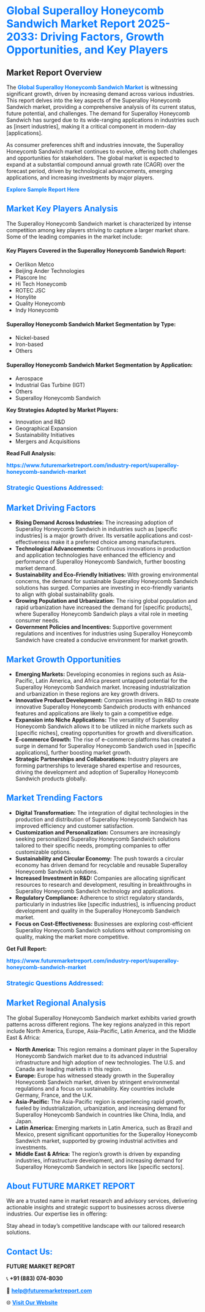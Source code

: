 <h1 style="color: #007BFF;">Global Superalloy Honeycomb Sandwich Market Report 2025-2033: Driving Factors, Growth Opportunities, and Key Players</h1>

<section id="overview">
<h2>Market Report Overview</h2>
<p>The <a href="https://www.futuremarketreport.com/industry-report/superalloy-honeycomb-sandwich-market" style="color: #007BFF; text-decoration: none;"><strong>Global Superalloy Honeycomb Sandwich Market</strong></a> is witnessing significant growth, driven by increasing demand across various industries. This report delves into the key aspects of the Superalloy Honeycomb Sandwich market, providing a comprehensive analysis of its current status, future potential, and challenges. The demand for Superalloy Honeycomb Sandwich has surged due to its wide-ranging applications in industries such as [insert industries], making it a critical component in modern-day [applications].</p>
<p>As consumer preferences shift and industries innovate, the Superalloy Honeycomb Sandwich market continues to evolve, offering both challenges and opportunities for stakeholders. The global market is expected to expand at a substantial compound annual growth rate (CAGR) over the forecast period, driven by technological advancements, emerging applications, and increasing investments by major players.</p>
</section>

<section id="overview">
<p><a href="https://www.futuremarketreport.com/request-sample/reportId=120357" style="color: #007BFF; text-decoration: none;"><strong>Explore Sample Report Here</strong></a></p>
</section>

<section id="key-players">
<h2 style="color: #007BFF;">Market Key Players Analysis</h2>
<p>The Superalloy Honeycomb Sandwich market is characterized by intense competition among key players striving to capture a larger market share. Some of the leading companies in the market include:</p>
<h4>Key Players Covered in the Superalloy Honeycomb Sandwich Report:</h4>
<ul><li>Oerlikon Metco</li><li>Beijing Ander Technologies</li><li>Plascore Inc</li><li>Hi Tech Honeycomb</li><li>ROTEC JSC</li><li>Honylite</li><li>Quality Honeycomb</li><li>Indy Honeycomb</li></ul>
<h4>Superalloy Honeycomb Sandwich Market Segmentation by Type:</h4>
<ul><li>Nickel-based</li><li>Iron-based</li><li>Others</li></ul>

<h4>Superalloy Honeycomb Sandwich Market Segmentation by Application:</h4>
<ul><li>Aerospace</li><li>Industrial Gas Turbine (IGT)</li><li>Others</li><li>Superalloy Honeycomb Sandwich</li></ul>
<p><strong>Key Strategies Adopted by Market Players:</strong></p>
<ul>
<li>Innovation and R&D</li>
<li>Geographical Expansion</li>
<li>Sustainability Initiatives</li>
<li>Mergers and Acquisitions</li>
</ul>
</section>

<section>
<p><strong>Read Full Analysis: </strong></p><a href="https://www.futuremarketreport.com/industry-report/superalloy-honeycomb-sandwich-market" style="color: #007BFF; text-decoration: none;"><strong>https://www.futuremarketreport.com/industry-report/superalloy-honeycomb-sandwich-market</strong></a>
<h3 style="color: #007BFF;">Strategic Questions Addressed:</h3>
</section>

<section id="driving-factors">
<h2 style="color: #007BFF;">Market Driving Factors</h2>
<ul>
<li><strong>Rising Demand Across Industries:</strong> The increasing adoption of Superalloy Honeycomb Sandwich in industries such as [specific industries] is a major growth driver. Its versatile applications and cost-effectiveness make it a preferred choice among manufacturers.</li>
<li><strong>Technological Advancements:</strong> Continuous innovations in production and application technologies have enhanced the efficiency and performance of Superalloy Honeycomb Sandwich, further boosting market demand.</li>
<li><strong>Sustainability and Eco-Friendly Initiatives:</strong> With growing environmental concerns, the demand for sustainable Superalloy Honeycomb Sandwich solutions has surged. Companies are investing in eco-friendly variants to align with global sustainability goals.</li>
<li><strong>Growing Population and Urbanization:</strong> The rising global population and rapid urbanization have increased the demand for [specific products], where Superalloy Honeycomb Sandwich plays a vital role in meeting consumer needs.</li>
<li><strong>Government Policies and Incentives:</strong> Supportive government regulations and incentives for industries using Superalloy Honeycomb Sandwich have created a conducive environment for market growth.</li>
</ul>
</section>

<section id="growth-opportunities">
<h2 style="color: #007BFF;">Market Growth Opportunities</h2>
<ul>
<li><strong>Emerging Markets:</strong> Developing economies in regions such as Asia-Pacific, Latin America, and Africa present untapped potential for the Superalloy Honeycomb Sandwich market. Increasing industrialization and urbanization in these regions are key growth drivers.</li>
<li><strong>Innovative Product Development:</strong> Companies investing in R&D to create innovative Superalloy Honeycomb Sandwich products with enhanced features and applications are likely to gain a competitive edge.</li>
<li><strong>Expansion into Niche Applications:</strong> The versatility of Superalloy Honeycomb Sandwich allows it to be utilized in niche markets such as [specific niches], creating opportunities for growth and diversification.</li>
<li><strong>E-commerce Growth:</strong> The rise of e-commerce platforms has created a surge in demand for Superalloy Honeycomb Sandwich used in [specific applications], further boosting market growth.</li>
<li><strong>Strategic Partnerships and Collaborations:</strong> Industry players are forming partnerships to leverage shared expertise and resources, driving the development and adoption of Superalloy Honeycomb Sandwich products globally.</li>
</ul>
</section>

<section id="trending-factors">
<h2 style="color: #007BFF;">Market Trending Factors</h2>
<ul>
<li><strong>Digital Transformation:</strong> The integration of digital technologies in the production and distribution of Superalloy Honeycomb Sandwich has improved efficiency and customer satisfaction.</li>
<li><strong>Customization and Personalization:</strong> Consumers are increasingly seeking personalized Superalloy Honeycomb Sandwich solutions tailored to their specific needs, prompting companies to offer customizable options.</li>
<li><strong>Sustainability and Circular Economy:</strong> The push towards a circular economy has driven demand for recyclable and reusable Superalloy Honeycomb Sandwich solutions.</li>
<li><strong>Increased Investment in R&D:</strong> Companies are allocating significant resources to research and development, resulting in breakthroughs in Superalloy Honeycomb Sandwich technology and applications.</li>
<li><strong>Regulatory Compliance:</strong> Adherence to strict regulatory standards, particularly in industries like [specific industries], is influencing product development and quality in the Superalloy Honeycomb Sandwich market.</li>
<li><strong>Focus on Cost-Effectiveness:</strong> Businesses are exploring cost-efficient Superalloy Honeycomb Sandwich solutions without compromising on quality, making the market more competitive.</li>
</ul>
</section>

<section>
<p><strong>Get Full Report: </strong></p><a href="https://www.futuremarketreport.com/industry-report/superalloy-honeycomb-sandwich-market" style="color: #007BFF; text-decoration: none;"><strong>https://www.futuremarketreport.com/industry-report/superalloy-honeycomb-sandwich-market</strong></a>
<h3 style="color: #007BFF;">Strategic Questions Addressed:</h3>
</section>


<section id="regional-analysis">
<h2 style="color: #007BFF;">Market Regional Analysis</h2>
<p>The global Superalloy Honeycomb Sandwich market exhibits varied growth patterns across different regions. The key regions analyzed in this report include North America, Europe, Asia-Pacific, Latin America, and the Middle East & Africa:</p>
<ul>
<li><strong>North America:</strong> This region remains a dominant player in the Superalloy Honeycomb Sandwich market due to its advanced industrial infrastructure and high adoption of new technologies. The U.S. and Canada are leading markets in this region.</li>
<li><strong>Europe:</strong> Europe has witnessed steady growth in the Superalloy Honeycomb Sandwich market, driven by stringent environmental regulations and a focus on sustainability. Key countries include Germany, France, and the U.K.</li>
<li><strong>Asia-Pacific:</strong> The Asia-Pacific region is experiencing rapid growth, fueled by industrialization, urbanization, and increasing demand for Superalloy Honeycomb Sandwich in countries like China, India, and Japan.</li>
<li><strong>Latin America:</strong> Emerging markets in Latin America, such as Brazil and Mexico, present significant opportunities for the Superalloy Honeycomb Sandwich market, supported by growing industrial activities and investments.</li>
<li><strong>Middle East & Africa:</strong> The region’s growth is driven by expanding industries, infrastructure development, and increasing demand for Superalloy Honeycomb Sandwich in sectors like [specific sectors].</li>
</ul>
</section>

<footer>
<h2 style="color: #007BFF;">About FUTURE MARKET REPORT</h2>
<p>We are a trusted name in market research and advisory services, delivering actionable insights and strategic support to businesses across diverse industries. Our expertise lies in offering:</p>

<p>Stay ahead in today’s competitive landscape with our tailored research solutions.</p>

<h2 style="color: #007BFF;">Contact Us:</h2>
<p><strong>FUTURE MARKET REPORT</strong></p>
<p>📞 <strong>+91 (883) 074-8030</strong></p>
<p>📧 <strong><a href="mailto:help@futuremarketreport.com" style="color: #007BFF;">help@futuremarketreport.com</a></strong></p>
<p>🌐 <strong><a href="https://www.futuremarketreport.com/" style="color: #007BFF;">Visit Our Website</a></strong></p>
</footer>
